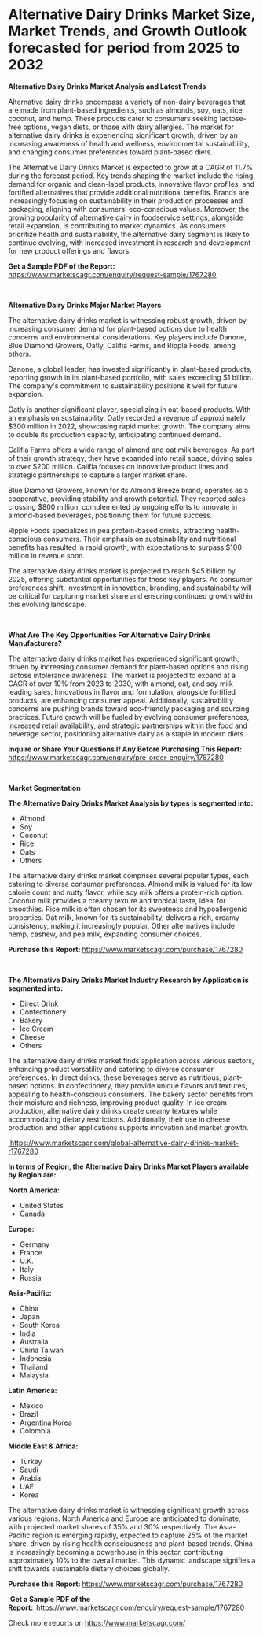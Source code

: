 <p><h1>Alternative Dairy Drinks Market Size, Market Trends, and Growth Outlook forecasted for period from 2025 to 2032</h1></p><p><strong>Alternative Dairy Drinks Market Analysis and Latest Trends</strong></p>
<p><p>Alternative dairy drinks encompass a variety of non-dairy beverages that are made from plant-based ingredients, such as almonds, soy, oats, rice, coconut, and hemp. These products cater to consumers seeking lactose-free options, vegan diets, or those with dairy allergies. The market for alternative dairy drinks is experiencing significant growth, driven by an increasing awareness of health and wellness, environmental sustainability, and changing consumer preferences toward plant-based diets.</p><p>The Alternative Dairy Drinks Market is expected to grow at a CAGR of 11.7% during the forecast period. Key trends shaping the market include the rising demand for organic and clean-label products, innovative flavor profiles, and fortified alternatives that provide additional nutritional benefits. Brands are increasingly focusing on sustainability in their production processes and packaging, aligning with consumers' eco-conscious values. Moreover, the growing popularity of alternative dairy in foodservice settings, alongside retail expansion, is contributing to market dynamics. As consumers prioritize health and sustainability, the alternative dairy segment is likely to continue evolving, with increased investment in research and development for new product offerings and flavors.</p></p>
<p><strong>Get a Sample PDF of the Report:&nbsp;</strong> <a href="https://www.marketscagr.com/enquiry/request-sample/1767280?utm_campaign=1869&utm_medium=2&utm_source=Github&utm_content=ia&utm_term=15022025&utm_id=alternative-dairy-drinks">https://www.marketscagr.com/enquiry/request-sample/1767280</a></p>
<p>&nbsp;</p>
<p><strong>Alternative Dairy Drinks Major Market Players</strong></p>
<p><p>The alternative dairy drinks market is witnessing robust growth, driven by increasing consumer demand for plant-based options due to health concerns and environmental considerations. Key players include Danone, Blue Diamond Growers, Oatly, Califia Farms, and Ripple Foods, among others.</p><p>Danone, a global leader, has invested significantly in plant-based products, reporting growth in its plant-based portfolio, with sales exceeding $1 billion. The company's commitment to sustainability positions it well for future expansion.</p><p>Oatly is another significant player, specializing in oat-based products. With an emphasis on sustainability, Oatly recorded a revenue of approximately $300 million in 2022, showcasing rapid market growth. The company aims to double its production capacity, anticipating continued demand.</p><p>Califia Farms offers a wide range of almond and oat milk beverages. As part of their growth strategy, they have expanded into retail space, driving sales to over $200 million. Califia focuses on innovative product lines and strategic partnerships to capture a larger market share.</p><p>Blue Diamond Growers, known for its Almond Breeze brand, operates as a cooperative, providing stability and growth potential. They reported sales crossing $800 million, complemented by ongoing efforts to innovate in almond-based beverages, positioning them for future success.</p><p>Ripple Foods specializes in pea protein-based drinks, attracting health-conscious consumers. Their emphasis on sustainability and nutritional benefits has resulted in rapid growth, with expectations to surpass $100 million in revenue soon.</p><p>The alternative dairy drinks market is projected to reach $45 billion by 2025, offering substantial opportunities for these key players. As consumer preferences shift, investment in innovation, branding, and sustainability will be critical for capturing market share and ensuring continued growth within this evolving landscape.</p></p>
<p>&nbsp;</p>
<p><strong>What Are The Key Opportunities For Alternative Dairy Drinks Manufacturers?</strong></p>
<p><p>The alternative dairy drinks market has experienced significant growth, driven by increasing consumer demand for plant-based options and rising lactose intolerance awareness. The market is projected to expand at a CAGR of over 10% from 2023 to 2030, with almond, oat, and soy milk leading sales. Innovations in flavor and formulation, alongside fortified products, are enhancing consumer appeal. Additionally, sustainability concerns are pushing brands toward eco-friendly packaging and sourcing practices. Future growth will be fueled by evolving consumer preferences, increased retail availability, and strategic partnerships within the food and beverage sector, positioning alternative dairy as a staple in modern diets.</p></p>
<p><strong>Inquire or Share Your Questions If Any Before Purchasing This Report:</strong> <a href="https://www.marketscagr.com/enquiry/pre-order-enquiry/1767280?utm_campaign=1869&utm_medium=2&utm_source=Github&utm_content=ia&utm_term=15022025&utm_id=alternative-dairy-drinks">https://www.marketscagr.com/enquiry/pre-order-enquiry/1767280</a></p>
<p>&nbsp;</p>
<p><strong>Market Segmentation</strong></p>
<p><strong>The Alternative Dairy Drinks Market Analysis by types is segmented into:</strong></p>
<p><ul><li>Almond</li><li>Soy</li><li>Coconut</li><li>Rice</li><li>Oats</li><li>Others</li></ul></p>
<p><p>The alternative dairy drinks market comprises several popular types, each catering to diverse consumer preferences. Almond milk is valued for its low calorie count and nutty flavor, while soy milk offers a protein-rich option. Coconut milk provides a creamy texture and tropical taste, ideal for smoothies. Rice milk is often chosen for its sweetness and hypoallergenic properties. Oat milk, known for its sustainability, delivers a rich, creamy consistency, making it increasingly popular. Other alternatives include hemp, cashew, and pea milk, expanding consumer choices.</p></p>
<p><strong>Purchase this Report:&nbsp;</strong><a href="https://www.marketscagr.com/purchase/1767280?utm_campaign=1869&utm_medium=2&utm_source=Github&utm_content=ia&utm_term=15022025&utm_id=alternative-dairy-drinks">https://www.marketscagr.com/purchase/1767280</a></p>
<p>&nbsp;</p>
<p><strong>The Alternative Dairy Drinks Market Industry Research by Application is segmented into:</strong></p>
<p><ul><li>Direct Drink</li><li>Confectionery</li><li>Bakery</li><li>Ice Cream</li><li>Cheese</li><li>Others</li></ul></p>
<p><p>The alternative dairy drinks market finds application across various sectors, enhancing product versatility and catering to diverse consumer preferences. In direct drinks, these beverages serve as nutritious, plant-based options. In confectionery, they provide unique flavors and textures, appealing to health-conscious consumers. The bakery sector benefits from their moisture and richness, improving product quality. In ice cream production, alternative dairy drinks create creamy textures while accommodating dietary restrictions. Additionally, their use in cheese production and other applications supports innovation and market growth.</p></p>
<p><a href="https://www.marketscagr.com/global-alternative-dairy-drinks-market-r1767280?utm_campaign=1869&utm_medium=2&utm_source=Github&utm_content=ia&utm_term=15022025&utm_id=alternative-dairy-drinks">&nbsp;https://www.marketscagr.com/global-alternative-dairy-drinks-market-r1767280</a></p>
<p><strong>In terms of Region, the Alternative Dairy Drinks Market Players available by Region are:</strong></p>
<p>
    <p> <strong> North America: </strong>
        <ul>
            <li>United States</li>
            <li>Canada</li>
        </ul>
        </p> 
    <p> <strong> Europe: </strong>
        <ul>
            <li>Germany</li>
            <li>France</li>
            <li>U.K.</li>
            <li>Italy</li>
            <li>Russia</li>
        </ul>
        </p> 
    <p> <strong> Asia-Pacific: </strong>
        <ul>
            <li>China</li>
            <li>Japan</li>
            <li>South Korea</li>
            <li>India</li>
            <li>Australia</li>
            <li>China Taiwan</li>
            <li>Indonesia</li>
            <li>Thailand</li>
            <li>Malaysia</li>
        </ul>
        </p> 
    <p> <strong> Latin America: </strong>
        <ul>
            <li>Mexico</li>
            <li>Brazil</li>
            <li>Argentina Korea</li>
            <li>Colombia</li>
        </ul>
        </p> 
    <p> <strong> Middle East & Africa: </strong>
        <ul>
            <li>Turkey</li>
            <li>Saudi</li>
            <li>Arabia</li>
            <li>UAE</li>
            <li>Korea</li>
        </ul>
    </p>
    </p>
<p><p>The alternative dairy drinks market is witnessing significant growth across various regions. North America and Europe are anticipated to dominate, with projected market shares of 35% and 30% respectively. The Asia-Pacific region is emerging rapidly, expected to capture 25% of the market share, driven by rising health consciousness and plant-based trends. China is increasingly becoming a powerhouse in this sector, contributing approximately 10% to the overall market. This dynamic landscape signifies a shift towards sustainable dietary choices globally.</p></p>
<p><strong>Purchase this Report: </strong><a href="https://www.marketscagr.com/purchase/1767280?utm_campaign=1869&utm_medium=2&utm_source=Github&utm_content=ia&utm_term=15022025&utm_id=alternative-dairy-drinks">https://www.marketscagr.com/purchase/1767280</a></p>
<p>&nbsp;<strong>Get a Sample PDF of the Report:&nbsp;&nbsp;</strong><a href="https://www.marketscagr.com/enquiry/request-sample/1767280?utm_campaign=1869&utm_medium=2&utm_source=Github&utm_content=ia&utm_term=15022025&utm_id=alternative-dairy-drinks">https://www.marketscagr.com/enquiry/request-sample/1767280</a></p>
<p><strong></strong></p>
<p>Check more reports on <a href="https://www.marketscagr.com/?utm_campaign=1869&utm_medium=2&utm_source=Github&utm_content=ia&utm_term=15022025&utm_id=alternative-dairy-drinks">https://www.marketscagr.com/</a></p>